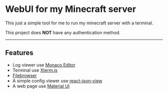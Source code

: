 # WebUI for my Minecraft server

This just a simple tool for me to run my minecraft server with a terminal.

This project does **NOT** have any authentication method.

---

## Features

-   Log viewer use [Monaco Editor](https://github.com/microsoft/monaco-editor)
-   Terminal use [Xterm.js](https://github.com/xtermjs/xterm.js)
-   [Filebrowser](https://github.com/filebrowser/filebrowser)
-   A simple config viewer use [react-json-view](https://github.com/mac-s-g/react-json-view)
-   A web page use [Material UI](https://mui.com/)
